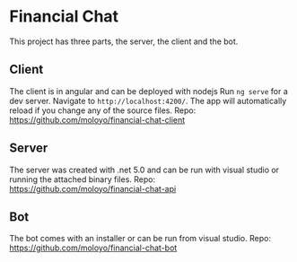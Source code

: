﻿# Financial Chat

This project has three parts, the server, the client and the bot.

## Client

The client is in angular and can be deployed with nodejs
Run `ng serve` for a dev server. Navigate to `http://localhost:4200/`. The app will automatically reload if you change any of the source files.
Repo: https://github.com/moloyo/financial-chat-client

## Server

The server was created with .net 5.0 and can be run with visual studio or running the attached binary files.
Repo: https://github.com/moloyo/financial-chat-api

## Bot

The bot comes with an installer or can be run from visual studio.
Repo: https://github.com/moloyo/financial-chat-bot

